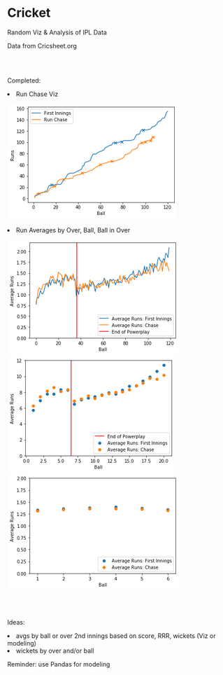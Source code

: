# Cricket
Random Viz &amp; Analysis of IPL Data

Data from Cricsheet.org

<br>
<br>

Completed:
<li> Run Chase Viz
  
![alt text](https://raw.githubusercontent.com/zgilfix/Cricket/master/Images/run_chase.png)
  
<li> Run Averages by Over, Ball, Ball in Over
  
![alt text](https://raw.githubusercontent.com/zgilfix/Cricket/master/Images/avg_by_ball.png)
![alt text](https://raw.githubusercontent.com/zgilfix/Cricket/master/Images/avg_by_over.png)
![alt text](https://raw.githubusercontent.com/zgilfix/Cricket/master/Images/avg_ball_in_over.png)


<br>
<br>

Ideas: 

<li> avgs by ball or over 2nd innings based on score, RRR, wickets (Viz or modeling) 
<li> wickets by over and/or ball


Reminder: use Pandas for modeling

